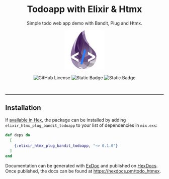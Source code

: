 <div align="center">

# Todoapp with Elixir & Htmx

Simple todo web app demo with Bandit, Plug and Htmx.

<img src="priv/static/assets/images/logo.png" width="25%">

<br />

![GitHub License](https://img.shields.io/github/license/emarifer/elixir_htmx_plug_bandit_todoapp) ![Static Badge](https://img.shields.io/badge/Elixir-%3E=1.18-6e4a7e) ![Static Badge](https://img.shields.io/badge/Erlang/OTP-%3E=27-B83998)

</div>

<br />

<hr />

## Installation

If [available in Hex](https://hex.pm/docs/publish), the package can be installed
by adding `elixir_htmx_plug_bandit_todoapp` to your list of dependencies in `mix.exs`:

```elixir
def deps do
  [
    {:elixir_htmx_plug_bandit_todoapp, "~> 0.1.0"}
  ]
end
```

Documentation can be generated with [ExDoc](https://github.com/elixir-lang/ex_doc)
and published on [HexDocs](https://hexdocs.pm). Once published, the docs can
be found at <https://hexdocs.pm/todo_htmex>.

